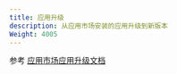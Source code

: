 ```yaml
---
title: 应用升级
description: 从应用市场安装的应用升级到新版本
Weight: 4005
---
```


参考 [应用市场应用升级文档](../../enterprise-manager/enterprise/appcenter/share-app-market/)
